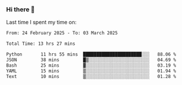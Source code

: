 ### Hi there 👋

<!--
**Grav1tum/Grav1tum** is a ✨ _special_ ✨ repository because its `README.md` (this file) appears on your GitHub profile.

Here are some ideas to get you started:

- 🔭 I’m currently working on ...
- 🌱 I’m currently learning ...
- 👯 I’m looking to collaborate on ...
- 🤔 I’m looking for help with ...
- 💬 Ask me about ...
- 📫 How to reach me: ...
- 😄 Pronouns: ...
- ⚡ Fun fact: ...
-->
Last time I spent my time on:
<!--START_SECTION:waka-->

```txt
From: 24 February 2025 - To: 03 March 2025

Total Time: 13 hrs 27 mins

Python       11 hrs 55 mins  ██████████████████████░░░   88.06 %
JSON         38 mins         █▒░░░░░░░░░░░░░░░░░░░░░░░   04.69 %
Bash         25 mins         ▓░░░░░░░░░░░░░░░░░░░░░░░░   03.19 %
YAML         15 mins         ▒░░░░░░░░░░░░░░░░░░░░░░░░   01.94 %
Text         10 mins         ▒░░░░░░░░░░░░░░░░░░░░░░░░   01.28 %
```

<!--END_SECTION:waka-->
